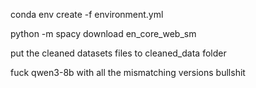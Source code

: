 conda env create -f environment.yml

python -m spacy download en_core_web_sm

put the cleaned datasets files to cleaned_data folder

fuck qwen3-8b with all the mismatching versions bullshit